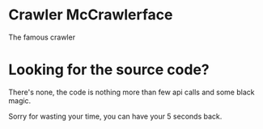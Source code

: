 # Crawler McCrawlerface
The famous crawler

# Looking for the source code? 
There's none, the code is nothing more than few api calls and some black magic.

Sorry for wasting your time, you can have your 5 seconds back.
